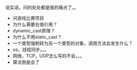 说实话，问的处处都是我的痛点了。。
- 问游戏比赛项目
- 为什么需要右值引用？
- dynamic_cast原理？
- 为什么不用static_cast？
- 一个类型强制转为另一个类型的对象，调用方法会发生什么？
- os，线程同步。。。
- 网络，TCP，UDP怎么写的不会。。。
- 算法倒是会了
